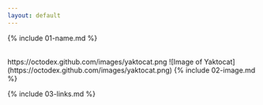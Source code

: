 ```yaml
---
layout: default
---
```


{% include 01-name.md %}

<br>
https://octodex.github.com/images/yaktocat.png
![Image of Yaktocat](https://octodex.github.com/images/yaktocat.png)
{% include 02-image.md %}

<br>

{% include 03-links.md %}

